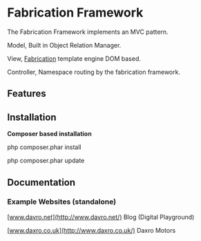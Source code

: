 Fabrication Framework
=====================

The Fabrication Framework implements an MVC pattern.


Model, Built in Object Relation Manager.

View, [Fabrication](https://github.com/davro/fabrication) template engine DOM based.

Controller, Namespace routing by the fabrication framework.
	
## Features

## Installation
__Composer based installation__

php composer.phar install

php composer.phar update

## Documentation

### Example Websites (standalone)

[www.davro.net](http://www.davro.net/) Blog (Digital Playground)

[www.daxro.co.uk](http://www.daxro.co.uk/) Daxro Motors
